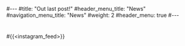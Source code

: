 #---
#title: "Out last post!"
#header_menu_title: "News"
#navigation_menu_title: "News"
#weight: 2
#header_menu: true
#---
#
#{{<instagram_feed>}}
